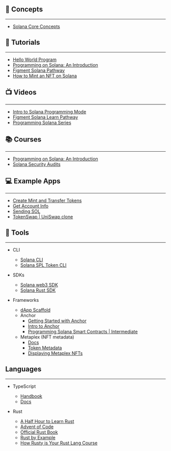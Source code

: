 ## :brain: Concepts
---
- [Solana Core Concepts](https://www.youtube.com/watch?v=4dNuMXBjpr0)


## :page_facing_up: Tutorials
---
- [Hello World Program](https://docs.solana.com/developing/on-chain-programs/examples#helloworld)
- [Programming on Solana: An Introduction](https://paulx.dev/blog/2021/01/14/programming-on-solana-an-introduction/)
- [Figment Solana Pathway](https://learn.figment.io/pathways/solana-pathway)
- [How to Mint an NFT on Solana](https://www.quicknode.com/guides/web3-sdks/how-to-mint-an-nft-on-solana)


## :tv: Videos
---
- [Intro to Solana Programming Mode](https://www.youtube.com/watch?v=7Iitv5tMOMY)
- [Figment Solana Learn Pathway](https://www.youtube.com/watch?v=0I8d0doTZuw)
- [Programming Solana Series](https://www.youtube.com/playlist?list=PL41Cw3fN3CfdbmhgxADwyDyIoDrxc22v2)


## :books: Courses
---
- [Programming on Solana: An Introduction](https://solhack.com/courses/programming-on-solana-an-introduction/)
- [Solana Security Audits](https://solhack.com/courses/solana-security-audit-workshop-by-solend/)


## :computer: Example Apps
---
- [Create Mint and Transfer Tokens](https://github.com/solana-labs/solana-program-library/blob/master/token/js/examples/create_mint_and_transfer_tokens.js)
- [Get Account Info](https://github.com/solana-labs/solana-web3.js/blob/master/examples/get_account_info.js)
- [Sending SOL](https://github.com/solana-labs/solana-web3.js/blob/master/examples/send_sol.js)
- [TokenSwap | UniSwap clone](https://github.com/solana-labs/solana-program-library/tree/master/token-swap)


## :hammer: Tools
---
- CLI
    - [Solana CLI](https://docs.solana.com/cli/install-solana-cli-tools)
    - [Solana SPL Token CLI](https://spl.solana.com/token)

- SDKs
    - [Solana web3 SDK](https://solana-labs.github.io/solana-web3.js/)
    - [Solana Rust SDK](https://docs.rs/solana-program/1.6.1/solana_program/index.html)

- Frameworks
    - [dApp Scaffold](https://github.com/solana-labs/dapp-scaffold)
    - Anchor
        - [Getting Started with Anchor](https://project-serum.github.io/anchor/getting-started/introduction.html)
        - [Intro to Anchor](https://www.youtube.com/watch?v=FmdPAwsqJC4)
        - [Programming Solana Smart Contracts | Intermediate](https://www.youtube.com/watch?v=i6Ycr5nhjH8)
    - Metaplex (NFT metadata)
        - [Docs](https://docs.metaplex.com/)
        - [Token Metadata](https://github.com/metaplex-foundation/metaplex/blob/b57a335552bd00b3e2e6c41ca7aa6a3ec0c689bf/rust/token-metadata/program/README.md)
        - [Displaying Metaplex NFTs](https://gist.github.com/creativedrewy/9bce794ff278aae23b64e6dc8f10e906)

## Languages
---
- TypeScript
    - [Handbook](https://www.typescriptlang.org/docs/handbook/intro.html)
    - [Docs](https://www.typescriptlang.org/docs/)

- Rust
    - [A Half Hour to Learn Rust](https://fasterthanli.me/articles/a-half-hour-to-learn-rust)
    - [Advent of Code](https://fasterthanli.me/series/advent-of-code-2020)
    - [Official Rust Book](https://doc.rust-lang.org/book/)
    - [Rust by Example](https://doc.rust-lang.org/rust-by-example/)
    - [How Rusty is Your Rust Lang Course](https://solhack.com/courses/how-rusty-is-your-rust-lang/)
